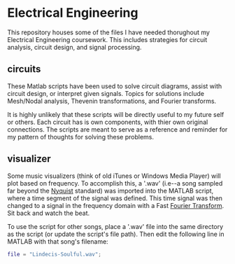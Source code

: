 # Electrical Engineering
This repository houses some of the files I have needed thorughout my Electrical Engineering coursework. This includes strategies for circuit analysis, circuit design, and signal processing.

## circuits
These Matlab scripts have been used to solve circuit diagrams, assist with circuit design, or interpret given signals. Topics for solutions include Mesh/Nodal analysis, Thevenin transformations, and Fourier transforms.

It is highly unlikely that these scripts will be directly useful to my future self or others. Each circuit has is own components, with thier own original connections. The scripts are meant to serve as a reference and reminder for my pattern of thoughts for solving these problems. 

## visualizer
Some music visualizers (think of old iTunes or Windows Media Player) will plot based on frequency. To accomplish this, a '.wav' (i.e--a song sampled far beyond the [Nyquist](https://en.wikipedia.org/wiki/Nyquist%E2%80%93Shannon_sampling_theorem) standard) was imported into the MATLAB script, where a time segment of the signal was defined. This time signal was then changed to a signal in the frequency domain with a Fast [Fourier Transform](https://en.wikipedia.org/wiki/Fourier_transform). Sit back and watch the beat.

To use the script for other songs, place a '.wav' file into the same directory as the script (or update the script's file path). Then edit the following line in MATLAB with that song's filename:
```matlab
file = "Lindecis-Soulful.wav";
```
